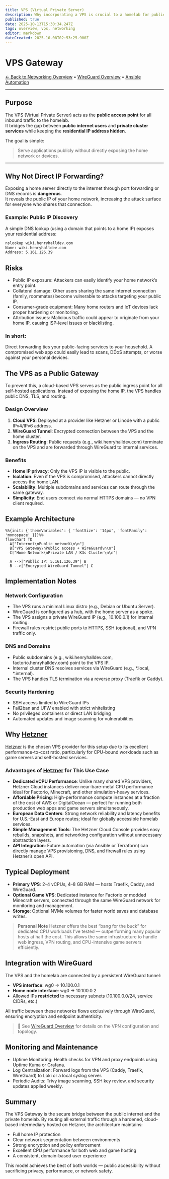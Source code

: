 ```yaml
---
title: VPS (Virtual Private Server)
description: Why incorporating a VPS is crucial to a homelab for public access
published: true
date: 2025-10-13T15:30:34.247Z
tags: overview, vps, networking
editor: markdown
dateCreated: 2025-10-08T02:53:25.900Z
---
```


# VPS Gateway

[← Back to Networking Overview](../networking) • [WireGuard Overview](./wireguard) • [Ansible Automation](./ansible-automation.md)

---

## Purpose

The VPS (Virtual Private Server) acts as the **public access point** for all inbound traffic to the homelab.  
It bridges the gap between **public internet users** and **private cluster services** while keeping the **residential IP address hidden**.

The goal is simple:
> Serve applications publicly without directly exposing the home network or devices.

---

## Why Not Direct IP Forwarding?

Exposing a home server directly to the internet through port forwarding or DNS records is **dangerous**.  
It reveals the public IP of your home network, increasing the attack surface for everyone who shares that connection.

### Example: Public IP Discovery
A simple DNS lookup (using a domain that points to a home IP) exposes your residential address:

```bash
nslookup wiki.henryhalldev.com
Name: wiki.henryhalldev.com
Address: 5.161.126.39
```

## Risks
* Public IP exposure: Attackers can easily identify your home network’s entry point.
* Collateral damage: Other users sharing the same internet connection (family, roommates) become vulnerable to attacks targeting your public IP.
* Consumer-grade equipment: Many home routers and IoT devices lack proper hardening or monitoring.
* Attribution issues: Malicious traffic could appear to originate from your home IP, causing ISP-level issues or blacklisting.

### In short: 
Direct forwarding ties your public-facing services to your household. A compromised web app could easily lead to scans, DDoS attempts, or worse against your personal devices.

## The VPS as a Public Gateway
To prevent this, a cloud-based VPS serves as the public ingress point for all self-hosted applications. Instead of exposing the home IP, the VPS handles public DNS, TLS, and routing.
### Design Overview
1. **Cloud VPS**: Deployed at a provider like Hetzner or Linode with a public IPv4/IPv6 address.
2. **WireGuard Tunnel**: Encrypted connection between the VPS and the home cluster.
3. **Ingress Routing**: Public requests (e.g., wiki.henryhalldev.com) terminate on the VPS and are forwarded through WireGuard to internal services.
### Benefits
* **Home IP privacy**: Only the VPS IP is visible to the public.
* **Isolation**: Even if the VPS is compromised, attackers cannot directly access the home LAN.
* **Scalability**: Multiple subdomains and services can route through the same gateway.
* **Simplicity**: End users connect via normal HTTPS domains — no VPN client required.

## Example Architecture
```mermaid
%%{init: {'themeVariables': { 'fontSize': '14px', 'fontFamily': 'monospace' }}}%%
flowchart TD
  A["Internet\nPublic network\n\n"]
  B["VPS Gateway\nPublic access + WireGuard\n\n"]
  C["Home Network\nPrivate LAN / K3s Cluster\n\n"]

  A -->|"Public IP: 5.161.126.39"| B
  B -->|"Encrypted WireGuard Tunnel"| C
```
## Implementation Notes
### Network Configuration
* The VPS runs a minimal Linux distro (e.g., Debian or Ubuntu Server).
* WireGuard is configured as a hub, with the home server as a spoke.
* The VPS assigns a private WireGuard IP (e.g., 10.100.0.1) for internal routing.
* Firewall rules restrict public ports to HTTPS, SSH (optional), and VPN traffic only.
### DNS and Domains
* Public subdomains (e.g., wiki.henryhalldev.com, factorio.henryhalldev.com) point to the VPS IP.
* Internal cluster DNS resolves services via WireGuard (e.g., *.local, *.internal).
* The VPS handles TLS termination via a reverse proxy (Traefik or Caddy).
### Security Hardening
* SSH access limited to WireGuard IPs
* Fail2ban and UFW enabled with strict whitelisting
* No privileged containers or direct LAN bridging
* Automated updates and image scanning for vulnerabilities

## Why [Hetzner](https://www.hetzner.com)
[Hetzner](https://www.hetzner.com) is the chosen VPS provider for this setup due to its excellent performance-to-cost ratio, particularly for CPU-bound workloads such as game servers and self-hosted services.

### Advantages of [Hetzner](https://www.hetzner.com) for This Use Case
* **Dedicated vCPU Performance**: Unlike many shared VPS providers, Hetzner Cloud instances deliver near-bare-metal CPU performance ideal for Factorio, Minecraft, and other simulation-heavy services.
* **Affordable Pricing**: High-performance compute instances at a fraction of the cost of AWS or DigitalOcean — perfect for running both production web apps and game servers simultaneously.
* **European Data Centers**: Strong network reliability and latency benefits for U.S.-East and Europe routes; ideal for globally accessible homelab services.
* **Simple Management Tools**: The Hetzner Cloud Console provides easy rebuilds, snapshots, and networking configuration without unnecessary abstraction layers.
* **API Integration**: Future automation (via Ansible or Terraform) can directly manage VPS provisioning, DNS, and firewall rules using Hetzner’s open API.

## Typical Deployment
* **Primary VPS**: 2–4 vCPUs, 4–8 GB RAM — hosts Traefik, Caddy, and WireGuard.
* **Optional Game VPS**: Dedicated instance for Factorio or modded Minecraft servers, connected through the same WireGuard network for monitoring and management.
* **Storage**: Optional NVMe volumes for faster world saves and database writes.
> **Personal Note**
Hetzner offers the best “bang for the buck” for dedicated CPU workloads I’ve tested — outperforming many popular hosts at half the cost.
This allows the same infrastructure to handle web ingress, VPN routing, and CPU-intensive game servers efficiently. 
>
## Integration with WireGuard
The VPS and the homelab are connected by a persistent WireGuard tunnel:
* **VPS interface**: wg0 → 10.100.0.1
* **Home node interface**: wg0 → 10.100.0.2
* Allowed IPs **restricted** to necessary subnets (10.100.0.0/24, service CIDRs, etc.)

All traffic between these networks flows exclusively through WireGuard, ensuring encryption and endpoint authenticity.

> 🔗 See [WireGuard Overview](/public/infrastructure/networking/wireguard) for details on the VPN configuration and topology.

## Monitoring and Maintenance
* Uptime Monitoring: Health checks for VPN and proxy endpoints using Uptime Kuma or Grafana.
* Log Centralization: Forward logs from the VPS (Caddy, Traefik, WireGuard) to Loki or a local syslog server.
* Periodic Audits: Trivy image scanning, SSH key review, and security updates applied weekly.

## Summary
The VPS Gateway is the secure bridge between the public internet and the private homelab.
By routing all external traffic through a hardened, cloud-based intermediary hosted on Hetzner, the architecture maintains:
* Full home IP protection
* Clear network segmentation between environments
* Strong encryption and policy enforcement
* Excellent CPU performance for both web and game hosting
* A consistent, domain-based user experience

This model achieves the best of both worlds — public accessibility without sacrificing privacy, performance, or network safety.